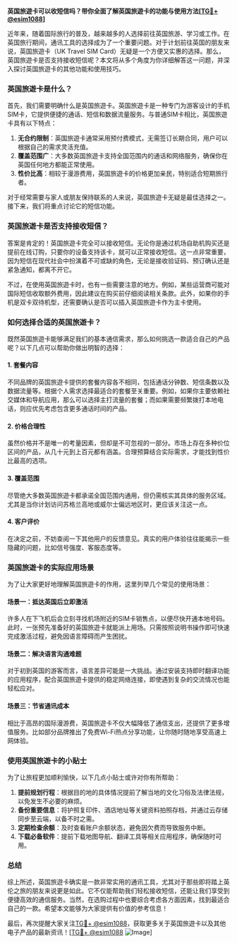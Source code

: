 **英国旅遊卡可以收短信吗？带你全面了解英国旅遊卡的功能与使用方法[[TG💪+ @esim1088](https://t.me/s/esim1088)]**

近年来，随着国际旅行的普及，越来越多的人选择前往英国旅游、学习或工作。在英国旅行期间，通讯工具的选择成为了一个重要问题。对于计划前往英国的朋友来说，英国旅遊卡（UK Travel SIM Card）无疑是一个方便又实惠的选择。那么，英国旅遊卡是否支持接收短信呢？本文将从多个角度为你详细解答这一问题，并深入探讨英国旅遊卡的其他功能和使用技巧。

### 英国旅遊卡是什么？

首先，我们需要明确什么是英国旅遊卡。英国旅遊卡是一种专门为游客设计的手机SIM卡，它提供便捷的通话、短信和数据流量服务。与普通SIM卡相比，英国旅遊卡具有以下特点：

1. **无合约限制**：英国旅遊卡通常采用预付费模式，无需签订长期合同，用户可以根据自己的需求灵活充值。
2. **覆盖范围广**：大多数英国旅遊卡支持全国范围内的通话和网络服务，确保你在英国任何地方都能正常使用。
3. **性价比高**：相较于漫游费用，英国旅遊卡的价格更加亲民，特别适合短期旅行者。

对于经常需要与家人或朋友保持联系的人来说，英国旅遊卡无疑是最佳选择之一。接下来，我们将重点讨论它的短信功能。

### 英国旅遊卡是否支持接收短信？

答案是肯定的！英国旅遊卡完全可以接收短信。无论你是通过机场自助机购买还是提前在线订购，只要你的设备支持该卡，就可以正常接收短信。这一点非常重要，因为短信在现代社会中扮演着不可或缺的角色，无论是接收验证码、预订确认还是紧急通知，都离不开它。

不过，在使用英国旅遊卡时，也有一些需要注意的地方。例如，某些运营商可能对国际短信收取额外费用，因此建议在购买前仔细阅读相关条款。此外，如果你的手机是双卡双待机型，还需要确认是否可以插入英国旅遊卡作为主卡使用。

### 如何选择合适的英国旅遊卡？

既然英国旅遊卡能够满足我们的基本通信需求，那么如何挑选一款适合自己的产品呢？以下几点可以帮助你做出明智的选择：

#### 1. **套餐内容**
   不同品牌的英国旅遊卡提供的套餐内容各不相同，包括通话分钟数、短信条数以及数据流量等。根据个人需求选择最适合的套餐至关重要。例如，如果你主要依赖社交媒体和导航应用，那么可以选择主打流量的套餐；而如果需要频繁拨打本地电话，则应优先考虑包含更多通话时间的产品。

#### 2. **价格合理性**
   虽然价格并不是唯一的考量因素，但却是不可忽视的一部分。市场上存在多种价位区间的产品，从几十元到上百元都有涵盖。合理预算结合实际需求，才能找到性价比最高的选项。

#### 3. **覆盖范围**
   尽管绝大多数英国旅遊卡都承诺全国范围内通用，但仍需核实其具体的服务区域。尤其是当你计划访问苏格兰高地或威尔士偏远地区时，更应该关注这一点。

#### 4. **客户评价**
   在决定之前，不妨查阅一下其他用户的反馈意见。真实的用户体验往往能揭示一些隐藏的问题，比如信号强度、客服态度等。

### 英国旅遊卡的实际应用场景

为了让大家更好地理解英国旅遊卡的作用，这里列举几个常见的使用场景：

#### 场景一：抵达英国后立即激活
许多人在下飞机后会立刻寻找机场附近的SIM卡销售点，以便尽快开通本地号码。此时，一张预先准备好的英国旅遊卡就能派上用场。只需按照说明书操作即可快速完成激活过程，避免因语言障碍而产生困扰。

#### 场景二：解决语言沟通难题
对于初到英国的游客而言，语言差异可能是一大挑战。通过安装支持即时翻译功能的应用程序，配合英国旅遊卡提供的稳定网络连接，即使遇到复杂的交流情况也能轻松应对。

#### 场景三：节省通讯成本
相比于高昂的国际漫游费，英国旅遊卡不仅大幅降低了通信支出，还提供了更多增值服务。比如部分品牌推出了免费Wi-Fi热点分享功能，让你随时随地享受高速上网体验。

### 使用英国旅遊卡的小贴士

为了让旅程更加顺利愉快，以下几点小贴士或许对你有所帮助：

1. **提前规划行程**：根据目的地的具体情况提前了解当地的文化习俗及法律法规，以免发生不必要的麻烦。
2. **备份重要信息**：将护照复印件、酒店地址等关键资料拍照存档，并通过云存储同步至云端，以备不时之需。
3. **定期检查余额**：及时查看账户余额状态，避免因欠费而导致服务中断。
4. **下载必备软件**：提前下载地图导航、翻译工具等相关应用程序，确保随时可用。

### 总结

综上所述，英国旅遊卡确实是一款非常实用的通讯工具，尤其对于那些即将踏上英伦之旅的朋友来说更是如此。它不仅能帮助我们轻松接收短信，还能让我们享受到便捷高效的通信服务。当然，在选购过程中也要综合考虑各方面因素，找到最适合自己的一款。希望本文能够为大家提供有价值的参考信息！

最后，再次提醒大家关注[TG💪+ @esim1088](https://t.me/s/esim1088)，获取更多关于英国旅遊卡以及其他电子产品的最新资讯！[[TG💪+ @esim1088](https://t.me/s/esim1088) ![Image](https://i.postimg.cc/4NQfJmqS/Snipaste-2025-05-13-00-14-12.png)]